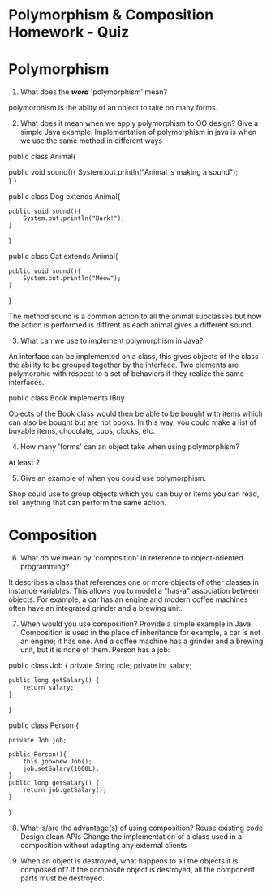 # Polymorphism & Composition Homework - Quiz

# Polymorphism

1. What does the ___word___ 'polymorphism' mean?

polymorphism is the ablity of an object to take on many forms.

2. What does it mean when we apply polymorphism to OO design? Give a simple Java example.
Implementation of polymorphism in java is when we use the same method in different ways 

public class Animal{

   public void sound(){
      System.out.println("Animal is making a sound");   
   }
}

public class Dog extends Animal{

    public void sound(){
        System.out.println("Bark!");
    }
}

public class Cat extends Animal{

    public void sound(){
        System.out.println("Meow");
    }
}

The method sound is a common action to all the animal subclasses but how the action is performed is diffrent as each animal gives a different sound.

3. What can we use to implement polymorphism in Java?

An interface can be implemented on a class, this gives objects of the class the ability to be grouped together by the interface. Two elements are polymorphic with respect to a set of behaviors if they realize the same interfaces.

public class Book implements IBuy

Objects of the Book class would then be able to be bought with items which can also be bought but are not books. In this way, you could make a list of buyable items, chocolate, cups, clocks, etc.


4. How many 'forms' can an object take when using polymorphism? 

At least 2

5. Give an example of when you could use polymorphism.

Shop could use to group objects which you can buy or items you can read, sell anything that can perform the same action.




# Composition

6. What do we mean by 'composition' in reference to object-oriented programming?

It describes a class that references one or more objects of other classes in instance variables. This allows you to model a "has-a" association between objects. For example, a car has an engine and modern coffee machines often have an integrated grinder and a brewing unit.

7. When would you use composition? Provide a simple example in Java.
Composition is used in the place of inheritance for example, a car is not an engine; it has one. And a coffee machine has a grinder and a brewing unit, but it is none of them.
Person has a job:

public class Job {
    private String role;
    private int salary;
    
    public long getSalary() {
        return salary;
    } 
}

public class Person {

    private Job job;
   
    public Person(){
        this.job=new Job();
        job.setSalary(1000L);
    }
    public long getSalary() {
        return job.getSalary();
    }

}

8. What is/are the advantage(s) of using composition?
Reuse existing code
Design clean APIs
Change the implementation of a class used in a composition without adapting any external clients

9. When an object is destroyed, what happens to all the objects it is composed of?
If the composite object is destroyed, all the component parts must be destroyed.